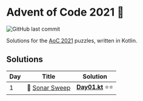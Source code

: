 # Advent of Code 2021 🎄

![GitHub last commit](https://img.shields.io/github/last-commit/W3D3/AdventOfCode2021)

Solutions for the [AoC 2021](https://adventofcode.com/2021) puzzles, written in Kotlin.

## Solutions

| Day | Title                                                                    | Solution                                                  |
|-----|--------------------------------------------------------------------------|-----------------------------------------------------------|
| 1   | 📡 [Sonar Sweep](https://adventofcode.com/2021/day/1)                    | **[Day01.kt](app/src/main/kotlin/day01/Day01.kt)** ⭐⭐   |
